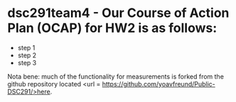 # dsc291team4 - Our Course of Action Plan (OCAP) for HW2 is as follows:

- step 1
- step 2
- step 3

Nota bene: much of the functionality for measurements is forked from the github repository located <url = https://github.com/yoavfreund/Public-DSC291/>here</url>.